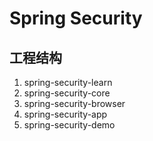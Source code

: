 # Spring Security

## 工程结构

1. spring-security-learn
2. spring-security-core
3. spring-security-browser
4. spring-security-app
5. spring-security-demo

